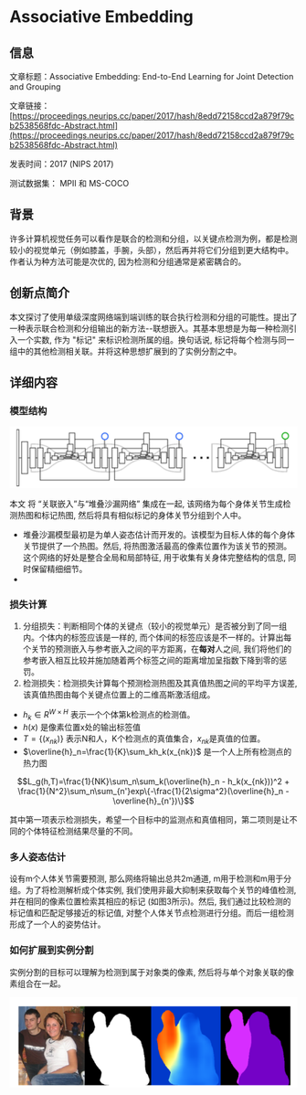 # Associative Embedding

## 信息

文章标题：Associative Embedding: End-to-End Learning for Joint Detection and Grouping

文章链接：[https://proceedings.neurips.cc/paper/2017/hash/8edd72158ccd2a879f79cb2538568fdc-Abstract.html](https://proceedings.neurips.cc/paper/2017/hash/8edd72158ccd2a879f79cb2538568fdc-Abstract.html)

发表时间：2017  (NIPS 2017)

测试数据集： MPII 和 MS-COCO

## 背景
许多计算机视觉任务可以看作是联合的检测和分组，以关键点检测为例，都是检测较小的视觉单元（例如膝盖，手腕，头部），然后再并将它们分组到更大结构中。作者认为种方法可能是次优的, 因为检测和分组通常是紧密耦合的。

## 创新点简介
本文探讨了使用单级深度网络端到端训练的联合执行检测和分组的可能性。提出了一种表示联合检测和分组输出的新方法--联想嵌入。其基本思想是为每一种检测引入一个实数, 作为 "标记" 来标识检测所属的组。换句话说, 标记将每个检测与同一组中的其他检测相关联。并将这种思想扩展到的了实例分割之中。


## 详细内容

### 模型结构
![](../../../img/article/2022-03-22-20-46-17.png)

本文 将 “关联嵌入”与“堆叠沙漏网络” 集成在一起, 该网络为每个身体关节生成检测热图和标记热图, 然后将具有相似标记的身体关节分组到个人中。

- 堆叠沙漏模型最初是为单人姿态估计而开发的。该模型为目标人体的每个身体关节提供了一个热图。然后, 将热图激活最高的像素位置作为该关节的预测。这个网络的好处是整合全局和局部特征, 用于收集有关身体完整结构的信息, 同时保留精细细节。
- 

### 损失计算
1. 分组损失：判断相同个体的关键点（较小的视觉单元）是否被分到了同一组内。个体内的标签应该是一样的, 而个体间的标签应该是不一样的。计算出每个关节的预测嵌入与参考嵌入之间的平方距离，在**每对**人之间, 我们将他们的参考嵌入相互比较并施加随着两个标签之间的距离增加呈指数下降到零的惩罚。
2. 检测损失：检测损失计算每个预测检测热图及其真值热图之间的平均平方误差, 该真值热图由每个关键点位置上的二维高斯激活组成。
- $h_k \in R^{W\times H}$ 表示一个个体第k检测点的检测值。
- $h(x)$ 是像素位置x处的输出标签值
- $T=\{(x_{nk})\}$ 表示N和人，K个检测点的真值集合，$x_{nk}$是真值的位置。
- $\overline{h}_n=\frac{1}{K}\sum_kh_k(x_{nk})$ 是一个人上所有检测点的热力图

$$L_g(h,T)=\frac{1}{NK}\sum_n\sum_k(\overline{h}_n - h_k(x_{nk}))^2 + \frac{1}{N^2}\sum_n\sum_{n'}exp\{-\frac{1}{2\sigma^2}(\overline{h}_n - \overline{h}_{n'})\}$$

其中第一项表示检测损失，希望一个目标中的监测点和真值相同，第二项则是让不同的个体特征检测结果尽量的不同。


### 多人姿态估计
设有m个人体关节需要预测, 那么网络将输出总共2m通道, m用于检测和m用于分组。为了将检测解析成个体实例, 我们使用非最大抑制来获取每个关节的峰值检测, 并在相同的像素位置检索其相应的标记 (如图3所示)。然后, 我们通过比较检测的标记值和匹配足够接近的标记值, 对整个人体关节点检测进行分组。而后一组检测形成了一个人的姿势估计。

### 如何扩展到实例分割 
实例分割的目标可以理解为检测到属于对象类的像素, 然后将与单个对象关联的像素组合在一起。

![](../../../img/article/2022-03-22-21-09-35.png)

